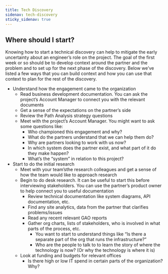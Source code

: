 ```yaml
---
title: Tech Discovery
sidenav: tech-discovery
sticky_sidenav: true
---
```


## Where should I start?

Knowing how to start a technical discovery can help to mitigate the early uncertainty about an engineer’s role on the project. The goal of the first week or so should be to develop context around the partner and the problem and to set up for the next phase of the discovery. Below we’ve listed a few ways that you can build context and how you can use that context to plan for the rest of the discovery.
* Understand how the engagement came to the organization
    * Read business development documentation. You can ask the project’s Account Manager to connect you with the relevant documents
    * Get a sense of the expectations on the partner’s side
    * Review the Path Analysis strategy questions
    * Meet with the project’s Account Manager. You might want to ask some questions like:
        * Who championed this engagement and why?
        * What do the partners understand that we can help them do?
        * Why are partners looking to work with us now?
        * In which system does the partner exist, and what part of it do they make happen?
        * What’s the “system” in relation to this project?
* Start to do the initial research
    * Meet with your team’sthe research colleagues and get a sense of how the team would like to approach research
    * Begin to do desk research. It can be useful to start this before interviewing stakeholders. You can use the partner’s product owner to help connect you to useful documentation
        * Review technical documentation like system diagrams, API documentation, etc.
        * Find any site analytics, data from the partner that clarifies problems/issues
        * Read any recent relevant GAO reports
        * Gather org charts, lists of stakeholders, who is involved in what parts of the process, etc.
            * You want to start to understand things like “Is there a separate part of the org that runs the infrastructure?”
            * Who are the people to talk to to learn the story of where the technology is now? (Or why the technology is where it is)
    * Look at funding and budgets for relevant offices
        * Is there high or low IT spend in certain parts of the organization? Why?
